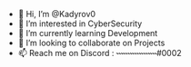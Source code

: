 - 👋 Hi, I’m @Kadyrov0
- 👀 I’m interested in CyberSecurity
- 🌱 I’m currently learning Development
- 💞️ I’m looking to collaborate on Projects
- 📫 Reach me on Discord : ˞˞˞˞˞˞˞˞˞˞˞˞˞˞˞˞˞˞#0002

<!---
Kadyrov0/Kadyrov0 is a ✨ special ✨ repository because its `README.md` (this file) appears on your GitHub profile.
You can click the Preview link to take a look at your changes.
--->
